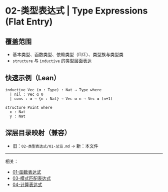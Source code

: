 # 02-类型表达式 | Type Expressions (Flat Entry)

## 覆盖范围

- 基本类型、函数类型、依赖类型（Π/Σ）、类型族与类型类
- `structure` 与 `inductive` 的类型层面表达

## 快速示例（Lean）

```lean
inductive Vec (α : Type) : Nat → Type where
  | nil : Vec α 0
  | cons : α → {n : Nat} → Vec α n → Vec α (n+1)

structure Point where
  x : Nat
  y : Nat
```

## 深层目录映射（兼容）

- 旧：`02-类型表达式/01-总览.md` → 新：本文件

---

相关：

- [01-函数表达式](./01-函数表达式.md)
- [03-模式匹配表达式](./03-模式匹配表达式.md)
- [04-计算表达式](./04-计算表达式.md)
